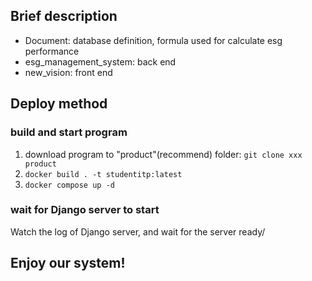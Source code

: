 ## Brief description

- Document: database definition, formula used for calculate esg performance
- esg_management_system: back end
- new_vision: front end

## Deploy method

### build and start program

1. download program to "product"(recommend) folder: `git clone xxx product`
2. `docker build . -t studentitp:latest`
3. `docker compose up -d`

### wait for Django server to start

Watch the log of Django server, and wait for the server ready/

## Enjoy our system!
